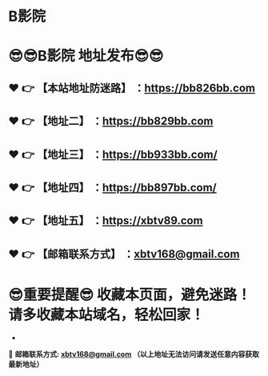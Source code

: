 # B影院
:sunglasses::sunglasses:B影院 地址发布:sunglasses::sunglasses:
==
:heart: :point_right: 【本站地址防迷路】 ：https://bb826bb.com
------
:heart: :point_right: 【地址二】 ：https://bb829bb.com
------
:heart: :point_right: 【地址三】 ：https://bb933bb.com/
------
:heart: :point_right: 【地址四】 ：https://bb897bb.com/
------
:heart: :point_right: 【地址五】 ：https://xbtv89.com
------
:heart: :point_right: 【邮箱联系方式】 ：xbtv168@gmail.com
------
:sunglasses:重要提醒:sunglasses: 收藏本页面，避免迷路！请多收藏本站域名，轻松回家！
==

-

:e-mail: __邮箱联系方式: xbtv168@gmail.com （以上地址无法访问请发送任意内容获取最新地址）__
